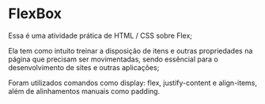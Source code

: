 # FlexBox

Essa é uma atividade prática de HTML / CSS sobre Flex;

Ela tem como intuito treinar a disposição de itens e outras propriedades na página que precisam ser movimentadas, sendo essêncial para o desenvolvimento de sites e outras aplicações;

Foram utilizados comandos como display: flex, justify-content e align-items, além de alinhamentos manuais como padding.